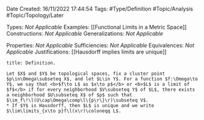 <div class="topSpace"></div>

Date Created: 16/11/2022 17:44:54
Tags: #Type/Definition #Topic/Analysis #Topic/Topology/Later

Types: <i>Not Applicable</i>
Examples: [[Functional Limits in a Metric Space]]
Constructions: <i>Not Applicable</i>
Generalizations: <i>Not Applicable</i>

Properties: <i>Not Applicable</i>
Sufficiencies: <i>Not Applicable</i>
Equivalences: <i>Not Applicable</i>
Justifications: [[Hausdorff implies limits are unique]]

``` ad-Definition
title: Definition.

Let $X$ and $Y$ be topological spaces, fix a cluster point $p\in\Omega\subseteq X$, and let $L\in Y$. For a function $f:\Omega\to Y$, we say that <b>$f\to L$ as $x\to p$</b> or <b>$L$ is a limit of $f$</b> if for every neighborhood $V\subseteq Y$ of $L$, there exists a neighborhood $U\subseteq X$ of $p$ such that $\im_f\!\l(U\cap\Omega\comp\l\{p\r\}\r)\subseteq V$.
* If $Y$ is Hausdorff, then $L$ is unique and we write $\lim\limits_{x\to p}f\l(x\r)\coloneqq L$.

```
